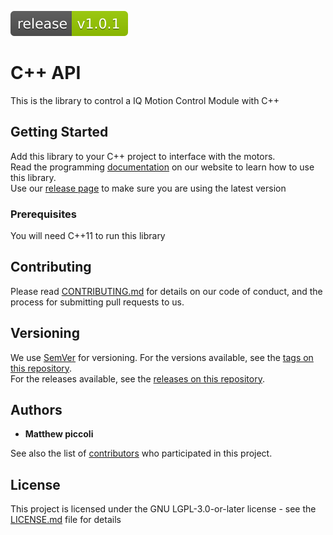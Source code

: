![Release Version](release_badge.svg)

# C++ API

This is the library to control a IQ Motion Control Module with C++

## Getting Started

Add this library to your C++ project to interface with the motors.  
Read the programming [documentation](http://iq-control.com/documentation) on our website to learn how to use this library.  
Use our [release page](add,correct,url) to make sure you are using the latest version

### Prerequisites

You will need C++11 to run this library

## Contributing

Please read [CONTRIBUTING.md](CONTRIBUTING.md) for details on our code of conduct, and the process for submitting pull requests to us.

## Versioning

We use [SemVer](http://semver.org/) for versioning. For the versions available, see the [tags on this repository](https://github.com/your/project/tags).  
For the releases available, see the [releases on this repository](add.url.).

## Authors

* **Matthew piccoli**

See also the list of [contributors](contributors.md) who participated in this project.

## License

This project is licensed under the GNU LGPL-3.0-or-later license - see the [LICENSE.md](LICENSE) file for details
